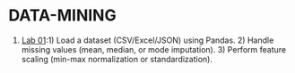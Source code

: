 # DATA-MINING
1. [Lab 01]():1) Load a dataset (CSV/Excel/JSON) using Pandas.
              2) Handle missing values (mean, median, or mode imputation).
              3) Perform feature scaling (min-max normalization or standardization).
